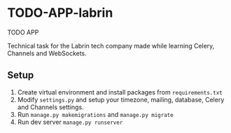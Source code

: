 # TODO-APP-labrin
TODO APP

Technical task for the Labrin tech company made while learning Celery, Channels and WebSockets.

## Setup

1. Create virtual environment and install packages from `requirements.txt`
2. Modify `settings.py` and setup your timezone, mailing, database, Celery and Channels settings.
3. Run `manage.py makemigrations` and `manage.py migrate`
4. Run dev server `manage.py runserver`
